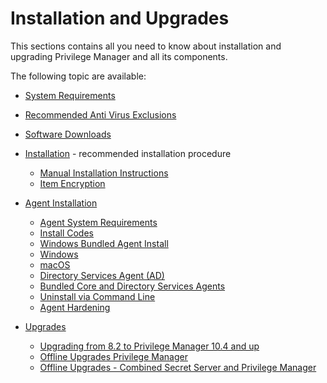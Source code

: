 [title]: # (Installation and Upgrades)
[tags]: # (setup)
[priority]: # (1500)
# Installation and Upgrades

This sections contains all you need to know about installation and upgrading Privilege Manager and all its components.

The following topic are available:

* [System Requirements](sysreq.md)
* [Recommended Anti Virus Exclusions](antivirus-exclusions.md)
* [Software Downloads](sw-downloads.md)
* [Installation](installation/index.md) - recommended installation procedure
  * [Manual Installation Instructions](installation/installation-adv.md)
  * [Item Encryption](installation/item-encryption.md)
* [Agent Installation](agents/index.md)
  * [Agent System Requirements](agents/agent-sysreq.md)
  * [Install Codes](agents/installcode.md)
  * [Windows Bundled Agent Install](agents/agent-inst-win-bundle.md)
  * [Windows](agents/agent-inst-win.md)
  * [macOS](agents/agent-inst-mac.md)
  * [Directory Services Agent (AD)](agents/agent-inst-win-dsa.md)
  * [Bundled Core and Directory Services Agents](agents/agent-inst-win-dsa-bundle.md)
  * [Uninstall via Command Line](agents/agent-uninstall-cmd.md)
  * [Agent Hardening](../agents/win/agent-hardening.md)

* [Upgrades](upgrades/index.md)
  * [Upgrading from 8.2 to Privilege Manager 10.4 and up](upgrades/upgrades-version-8.md)
  * [Offline Upgrades Privilege Manager](upgrades/offline-upgrade.md)
  * [Offline Upgrades - Combined Secret Server and Privilege Manager](upgrades/offline-upgrades-combined.md)
